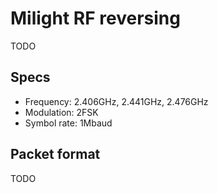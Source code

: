 # Milight RF reversing

TODO

## Specs

 * Frequency: 2.406GHz, 2.441GHz, 2.476GHz
 * Modulation: 2FSK
 * Symbol rate: 1Mbaud

## Packet format

TODO